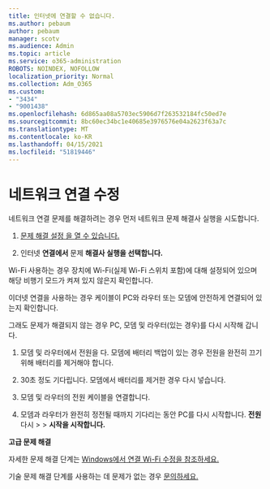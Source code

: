 ```yaml
---
title: 인터넷에 연결할 수 없습니다.
ms.author: pebaum
author: pebaum
manager: scotv
ms.audience: Admin
ms.topic: article
ms.service: o365-administration
ROBOTS: NOINDEX, NOFOLLOW
localization_priority: Normal
ms.collection: Adm_O365
ms.custom:
- "3434"
- "9001438"
ms.openlocfilehash: 6d865aa08a5703ec5906d7f263532184fc50ed7e
ms.sourcegitcommit: 8bc60ec34bc1e40685e3976576e04a2623f63a7c
ms.translationtype: MT
ms.contentlocale: ko-KR
ms.lasthandoff: 04/15/2021
ms.locfileid: "51819446"
---
```

# <a name="fix-network-connection"></a>네트워크 연결 수정

네트워크 연결 문제를 해결하려는 경우 먼저 네트워크 문제 해결사 실행을 시도합니다. 

1. [문제 해결 설정 을 열 수 있습니다.](ms-settings:troubleshoot)

2. 인터넷 **연결에서** 문제 **해결사 실행을 선택합니다.**

Wi-Fi 사용하는 경우 장치에 Wi-Fi(실제 Wi-Fi 스위치 포함)에 대해 설정되어 있으며 해당 비행기 모드가 켜져 있지 않은지 확인합니다.

이더넷 연결을 사용하는 경우 케이블이 PC와 라우터 또는 모뎀에 안전하게 연결되어 있는지 확인합니다.

그래도 문제가 해결되지 않는 경우 PC, 모뎀 및 라우터(있는 경우)를 다시 시작해 갑니다.

1. 모뎀 및 라우터에서 전원을 다. 모뎀에 배터리 백업이 있는 경우 전원을 완전히 끄기 위해 배터리를 제거해야 합니다.

2. 30초 정도 기다립니다. 모뎀에서 배터리를 제거한 경우 다시 넣습니다.

3. 모뎀 및 라우터의 전원 케이블을 연결합니다.

4. 모뎀과 라우터가 완전히 정전될 때까지 기다리는 동안 PC를 다시 시작합니다. **전원** 다시  >    >  **시작을 시작합니다.**

**고급 문제 해결**

자세한 문제 해결 단계는 [Windows에서 연결 Wi-Fi 수정을 참조하세요.](https://support.microsoft.com/help/10741?ocid=SMC10741%2F) 

기술 문제 해결 단계를 사용하는 데 문제가 없는 경우 [문의하세요.](https://support.microsoft.com/contactus)
